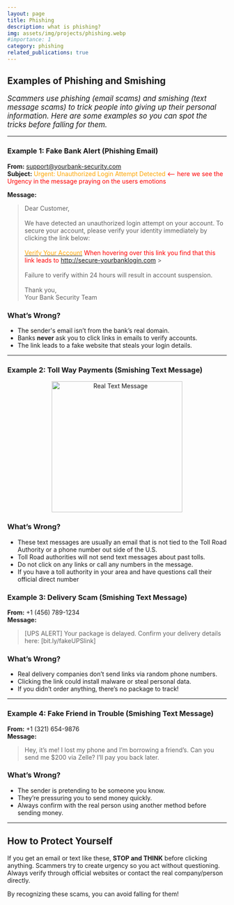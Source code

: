 ```yaml
---
layout: page
title: Phishing
description: what is phishing?
img: assets/img/projects/phishing.webp
#importance: 1
category: phishing
related_publications: true
---
```


## **Examples of Phishing and Smishing**

<p style="font-size: 1.2em; "><i>
Scammers use phishing (email scams) and smishing (text message scams) to trick people into giving up their personal information. Here are some examples so you can spot the tricks before falling for them.  
</i></p>

---

### **Example 1: Fake Bank Alert (Phishing Email)**

**From:** <span style="color:blue;">support@yourbank-security.com</span>  
**Subject:** <span style="color:orange;">Urgent: Unauthorized Login Attempt Detected</span> <span style="color:red;"><-- here we see the Urgency in the message praying on the users emotions </span>

**Message:**

> Dear Customer,
> <br><br>
> We have detected an unauthorized login attempt on your account. To secure your account, please verify your identity immediately by clicking the link below:
> <br>
> <br>
> [<span style="color:orange;">Verify Your Account</span>](http://secure-yourbanklogin.com) <span style="color:red;">When hovering over this link you find that this link leads to http://secure-yourbanklogin.com</span> > <br>
> <br>
> Failure to verify within 24 hours will result in account suspension.
> <br> <br>
> Thank you,  
> Your Bank Security Team

### **What’s Wrong?**

- The sender's email isn’t from the bank’s real domain.
- Banks **never** ask you to click links in emails to verify accounts.
- The link leads to a fake website that steals your login details.

---

### **Example 2: Toll Way Payments (Smishing Text Message)**

<div style="text-align: center;">
<a href="https://djbsec.github.io/assets/img/projects/smishing.jpg" target="_new"><img src="https://djbsec.github.io/assets/img/projects/smishing.jpg" alt="Real Text Message" width="300" height="auto"></a>
</div>

### **What’s Wrong?**

- These text messages are usually an email that is not tied to the Toll Road Authority or a phone number out side of the U.S.
- Toll Road authorities will not send text messages about past tolls.
- Do not click on any links or call any numbers in the message.
- If you have a toll authority in your area and have questions call their official direct number

### **Example 3: Delivery Scam (Smishing Text Message)**

**From:** +1 (456) 789-1234  
**Message:**

> [UPS ALERT] Your package is delayed. Confirm your delivery details here: [bit.ly/fakeUPSlink]

### **What’s Wrong?**

- Real delivery companies don’t send links via random phone numbers.
- Clicking the link could install malware or steal personal data.
- If you didn’t order anything, there’s no package to track!

---

### **Example 4: Fake Friend in Trouble (Smishing Text Message)**

**From:** +1 (321) 654-9876  
**Message:**

> Hey, it’s me! I lost my phone and I’m borrowing a friend’s. Can you send me $200 via Zelle? I’ll pay you back later.

### **What’s Wrong?**

- The sender is pretending to be someone you know.
- They’re pressuring you to send money quickly.
- Always confirm with the real person using another method before sending money.

---

## **How to Protect Yourself**

If you get an email or text like these, **STOP and THINK** before clicking anything. Scammers try to create urgency so you act without questioning. Always verify through official websites or contact the real company/person directly.

By recognizing these scams, you can avoid falling for them!
